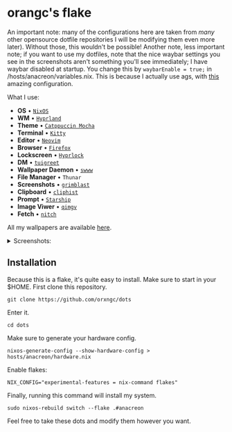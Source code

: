 # orangc's flake

An important note: many of the configurations here are taken from *many* other opensource dotfile repositories I will be modifying them even more later). Without those, this wouldn't be possible!
Another note, less important note; if you want to use my dotfiles, note that the nice waybar settings you see in the screenshots aren't something you'll see immediately; I have waybar disabled at startup. You change this by `waybarEnable = true;` in /hosts/anacreon/variables.nix. This is because I actually use ags, with [this](https://github.com/Jas-SinghFSU/HyprPanel) amazing configuration.

What I use:

- **OS** • [`NixOS`](https://nixos.org/)
- **WM** • [`Hyprland`](https://hyprland.org)
- **Theme** • [`Catppuccin Mocha`](https://catppuccin.com/)
- **Terminal** • [`Kitty`](https://github.com/kovidgoyal/kitty)
- **Editor** • [`Neovim`](https://neovim.io/)
- **Browser** • [`Firefox`](https://www.mozilla.org/en-US/firefox/)
- **Lockscreen** • [`Hyprlock`](https://github.com/hyprwm/hyprlock)
- **DM** • [`tuigreet`](https://github.com/apognu/tuigreet)
- **Wallpaper Daemon** • [`swww`](https://github.com/LGFae/swww)
- **File Manager** • `Thunar`
- **Screenshots** • [`grimblast`](https://github.com/hyprwm/contrib)
- **Clipboard** • [`cliphist`](https://github.com/sentriz/cliphist)
- **Prompt** • [`Starship`](https://starship.rs/)
- **Image Viwer** • [`qimgv`](https://github.com/easymodo/qimgv)
- **Fetch** • [`nitch`](https://github.com/ssleert/nitch)

All my wallpapers are available [here](https://github.com/orxngc/walls-catppuccin-mocha).

<details>
  <summary>Screenshots:</summary>
Note — these screenshots are outdated.

![Tiled](https://raw.githubusercontent.com/orxngc/dots/anacreon/config/desktopPics/tiledGalaxy.png)

![Blank](https://raw.githubusercontent.com/orxngc/dots/anacreon/config/desktopPics/blank.png)

![Sakura](https://raw.githubusercontent.com/orxngc/dots/anacreon/config/desktopPics/floating.png)

![Boxy](https://raw.githubusercontent.com/orxngc/dots/anacreon/config/desktopPics/boxyStyle.png)

</details>

## Installation

Because this is a flake, it's quite easy to install. Make sure to start in your $HOME.
First clone this repository.

`git clone https://github.com/orxngc/dots`

Enter it.

`cd dots`

Make sure to generate your hardware config.

`nixos-generate-config --show-hardware-config > hosts/anacreon/hardware.nix`

Enable flakes:

`NIX_CONFIG="experimental-features = nix-command flakes"`

Finally, running this command will install my system.

`sudo nixos-rebuild switch --flake .#anacreon`

Feel free to take these dots and modify them however you want.

